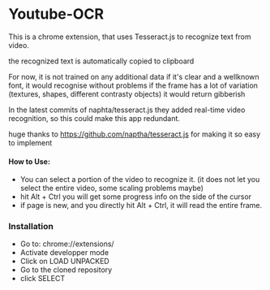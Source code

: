 # Youtube-OCR
This is a chrome extension, that uses Tesseract.js to recognize text from video.

the recognized text is automatically copied to clipboard

For now, it is not trained on any additional data
if it's clear and a wellknown font, it would recognise without problems
if the frame has a lot of variation (textures, shapes, different contrasty objects) it would return gibberish



In the latest commits of naphta/tesseract.js they added real-time video recognition, so this could make this app redundant.

huge thanks to https://github.com/naptha/tesseract.js for making it so easy to implement


#### How to Use:
 - You can select a portion of the video to recognize it. (it does not let you select the entire video, some scaling problems maybe)
 - hit Alt + Ctrl you will get some progress info on the side of the cursor
 - if page is new, and you directly hit Alt + Ctrl, it will read the entire frame.

### Installation
- Go to: chrome://extensions/
- Activate developper mode
- Click on LOAD UNPACKED
- Go to the cloned repository
- click SELECT


